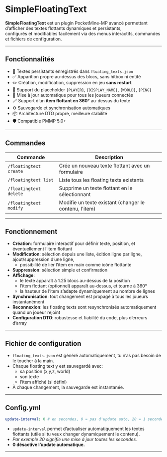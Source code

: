 # SimpleFloatingText

**SimpleFloatingText** est un plugin PocketMine-MP avancé permettant d’afficher des textes flottants dynamiques et persistants,  
configurés et modifiables facilement via des menus interactifs, commandes et fichiers de configuration.

---

## Fonctionnalités

- 📄 Textes persistants enregistrés dans `floating_texts.json`
- ✅ Apparition propre au-dessus des blocs, sans hitbox ni entité
- ✏️ Création, modification, suppression en jeu **sans restart**
- 📝 Support du placeholder `{PLAYER}`, `{DISPLAY_NAME}`, `{WORLD}`, `{PING}`
- 🔄 Mise à jour automatique pour tous les joueurs connectés
- 🪄 Support d’un **item flottant en 360°** au-dessus du texte
- ⚙️ Sauvegarde et synchronisation automatiques
- 📦 Architecture DTO propre, meilleure stabilité
- 🛡️ Compatible PMMP 5.0+

---

## Commandes

| Commande                     | Description                                             |
|------------------------------|---------------------------------------------------------|
| `/floatingtext create`       | Crée un nouveau texte flottant avec un formulaire       |
| `/floatingtext list`         | Liste tous les floating texts existants                 |
| `/floatingtext delete`       | Supprime un texte flottant en le sélectionnant          |
| `/floatingtext modify`       | Modifie un texte existant (changer le contenu, l'item)  |

---

## Fonctionnement

- **Création**: formulaire interactif pour définir texte, position, et éventuellement l’item flottant
- **Modification**: sélection depuis une liste, édition ligne par ligne, ajout/suppression d’une ligne,
  + possibilité de lier l’item en main comme icône flottante
- **Suppression**: sélection simple et confirmation
- **Affichage**:
  - le texte apparaît à 1.25 blocs au-dessus de la position
  - l’item flottant (optionnel) apparaît au-dessus, et tourne à 360°
  - la hauteur de l’item s’adapte dynamiquement au nombre de lignes
- **Synchronisation**: tout changement est propagé à tous les joueurs instantanément
- **Reconnexion**: les floating texts sont resynchronisés automatiquement quand un joueur rejoint
- **Configuration DTO**: robustesse et fiabilité du code, plus d’erreurs d’array

---

## Fichier de configuration

- `floating_texts.json` est généré automatiquement, tu n’as pas besoin de le toucher à la main.
- Chaque floating text y est sauvegardé avec:
  - sa position (x,y,z, world)
  - son texte
  - l’item affiché (si défini)
- À chaque changement, la sauvegarde est instantanée.

---

## Config.yml

```yaml
update-interval: 0 # en secondes, 0 = pas d'update auto, 20 = 1 seconde
```

* `update-interval` permet d’actualiser automatiquement les textes flottants (utile si tu veux changer dynamiquement le contenu).
* _Par exemple 20 signifie une mise à jour toutes les secondes._
* **0 désactive l’update automatique.**

---
